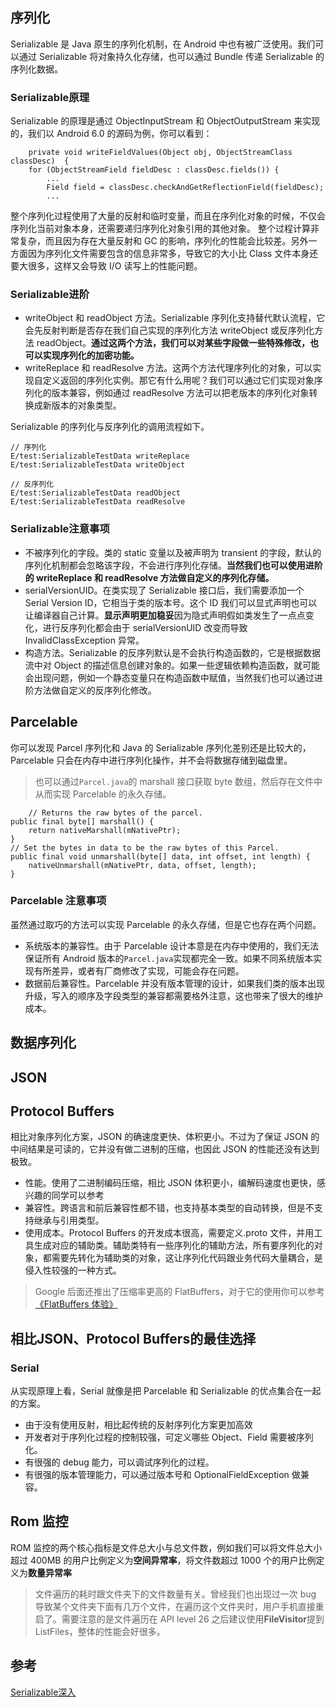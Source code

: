
## 序列化

Serializable 是 Java 原生的序列化机制，在 Android 中也有被广泛使用。我们可以通过 Serializable 将对象持久化存储，也可以通过 Bundle 传递 Serializable 的序列化数据。

### Serializable原理
Serializable 的原理是通过 ObjectInputStream 和 ObjectOutputStream 来实现的，我们以 Android 6.0 的源码为例，你可以看到：

```
	private void writeFieldValues(Object obj, ObjectStreamClass classDesc)  {
    for (ObjectStreamField fieldDesc : classDesc.fields()) {
        ...
        Field field = classDesc.checkAndGetReflectionField(fieldDesc);
        ...

```

整个序列化过程使用了大量的反射和临时变量，而且在序列化对象的时候，不仅会序列化当前对象本身，还需要递归序列化对象引用的其他对象。
整个过程计算非常复杂，而且因为存在大量反射和 GC 的影响，序列化的性能会比较差。另外一方面因为序列化文件需要包含的信息非常多，导致它的大小比 Class 文件本身还要大很多，这样又会导致 I/O 读写上的性能问题。

### Serializable进阶

* writeObject 和 readObject 方法。Serializable 序列化支持替代默认流程，它会先反射判断是否存在我们自己实现的序列化方法 writeObject 或反序列化方法 readObject。**通过这两个方法，我们可以对某些字段做一些特殊修改，也可以实现序列化的加密功能。**
* writeReplace 和 readResolve 方法。这两个方法代理序列化的对象，可以实现自定义返回的序列化实例。那它有什么用呢？我们可以通过它们实现对象序列化的版本兼容，例如通过 readResolve 方法可以把老版本的序列化对象转换成新版本的对象类型。

Serializable 的序列化与反序列化的调用流程如下。

```	
// 序列化
E/test:SerializableTestData writeReplace
E/test:SerializableTestData writeObject

// 反序列化
E/test:SerializableTestData readObject
E/test:SerializableTestData readResolve
```

### Serializable注意事项

* 不被序列化的字段。类的 static 变量以及被声明为 transient 的字段，默认的序列化机制都会忽略该字段，不会进行序列化存储。**当然我们也可以使用进阶的 writeReplace 和 readResolve 方法做自定义的序列化存储。**
* serialVersionUID。在类实现了 Serializable 接口后，我们需要添加一个 Serial Version ID，它相当于类的版本号。这个 ID 我们可以显式声明也可以让编译器自己计算。**显示声明更加稳妥**因为隐式声明假如类发生了一点点变化，进行反序列化都会由于 serialVersionUID 改变而导致 InvalidClassException 异常。
* 构造方法。Serializable 的反序列默认是不会执行构造函数的，它是根据数据流中对 Object 的描述信息创建对象的。如果一些逻辑依赖构造函数，就可能会出现问题，例如一个静态变量只在构造函数中赋值，当然我们也可以通过进阶方法做自定义的反序列化修改。

## Parcelable
你可以发现 Parcel 序列化和 Java 的 Serializable 序列化差别还是比较大的，Parcelable 只会在内存中进行序列化操作，并不会将数据存储到磁盘里。

> 也可以通过`Parcel.java`的 marshall 接口获取 byte 数组，然后存在文件中从而实现 Parcelable 的永久存储。

```
	// Returns the raw bytes of the parcel.
public final byte[] marshall() {
    return nativeMarshall(mNativePtr);
}
// Set the bytes in data to be the raw bytes of this Parcel.
public final void unmarshall(byte[] data, int offset, int length) {
    nativeUnmarshall(mNativePtr, data, offset, length);
}

```

### Parcelable 注意事项
虽然通过取巧的方法可以实现 Parcelable 的永久存储，但是它也存在两个问题。

* 系统版本的兼容性。由于 Parcelable 设计本意是在内存中使用的，我们无法保证所有 Android 版本的`Parcel.java`实现都完全一致。如果不同系统版本实现有所差异，或者有厂商修改了实现，可能会存在问题。
* 数据前后兼容性。Parcelable 并没有版本管理的设计，如果我们类的版本出现升级，写入的顺序及字段类型的兼容都需要格外注意，这也带来了很大的维护成本。

## 数据序列化
## JSON

## Protocol Buffers
相比对象序列化方案，JSON 的确速度更快、体积更小。不过为了保证 JSON 的中间结果是可读的，它并没有做二进制的压缩，也因此 JSON 的性能还没有达到极致。
* 性能。使用了二进制编码压缩，相比 JSON 体积更小，编解码速度也更快，感兴趣的同学可以参考
* 兼容性。跨语言和前后兼容性都不错，也支持基本类型的自动转换，但是不支持继承与引用类型。
* 使用成本。Protocol Buffers 的开发成本很高，需要定义.proto 文件，并用工具生成对应的辅助类。辅助类特有一些序列化的辅助方法，所有要序列化的对象，都需要先转化为辅助类的对象，这让序列化代码跟业务代码大量耦合，是侵入性较强的一种方式。

> Google 后面还推出了压缩率更高的 FlatBuffers，对于它的使用你可以参考[《FlatBuffers 体验》](https://www.race604.com/flatbuffers-intro/)


## 相比JSON、Protocol Buffers的最佳选择

### Serial
从实现原理上看，Serial 就像是把 Parcelable 和 Serializable 的优点集合在一起的方案。

* 由于没有使用反射，相比起传统的反射序列化方案更加高效
* 开发者对于序列化过程的控制较强，可定义哪些 Object、Field 需要被序列化。
* 有很强的 debug 能力，可以调试序列化的过程。
* 有很强的版本管理能力，可以通过版本号和 OptionalFieldException 做兼容。


## Rom 监控

ROM 监控的两个核心指标是文件总大小与总文件数，例如我们可以将文件总大小超过 400MB 的用户比例定义为**空间异常率**，将文件数超过 1000 个的用户比例定义为**数量异常率**

>  文件遍历的耗时跟文件夹下的文件数量有关。曾经我们也出现过一次 bug 导致某个文件夹下面有几万个文件，在遍历这个文件夹时，用户手机直接重启了。需要注意的是文件遍历在 API level 26 之后建议使用**FileVisitor**提到 ListFiles，整体的性能会好很多。




## 参考

[Serializable深入](https://www.ibm.com/developerworks/cn/java/j-5things1/index.html)
